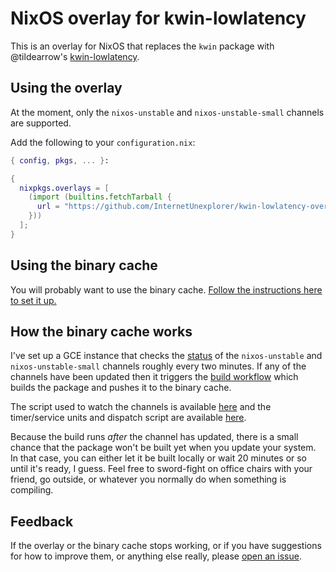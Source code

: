 # NixOS overlay for kwin-lowlatency

This is an overlay for NixOS that replaces the `kwin` package with
@tildearrow's [kwin-lowlatency][1].

## Using the overlay

At the moment, only the `nixos-unstable` and `nixos-unstable-small` channels
are supported.

Add the following to your `configuration.nix`:
```nix
{ config, pkgs, ... }:

{
  nixpkgs.overlays = [
    (import (builtins.fetchTarball {
      url = "https://github.com/InternetUnexplorer/kwin-lowlatency-overlay/archive/main.tar.gz";
    }))
  ];
}
```

## Using the binary cache

You will probably want to use the binary cache. [Follow the instructions here
to set it up.][2]

## How the binary cache works

I've set up a GCE instance that checks the [status][3] of the
`nixos-unstable` and `nixos-unstable-small` channels roughly every two
minutes. If any of the channels have been updated then it triggers the
[build workflow][4] which builds the package and pushes it to the binary
cache.

The script used to watch the channels is available [here][5] and the
timer/service units and dispatch script are available [here][6].

Because the build runs _after_ the channel has updated, there is a small
chance that the package won't be built yet when you update your system. In
that case, you can either let it be built locally or wait 20 minutes or so
until it's ready, I guess. Feel free to sword-fight on office chairs with
your friend, go outside, or whatever you normally do when something is
compiling.

## Feedback

If the overlay or the binary cache stops working, or if you have suggestions
for how to improve them, or anything else really, please [open an issue][7].

[1]: https://github.com/tildearrow/kwin-lowlatency
[2]: https://app.cachix.org/cache/kwin-lowlatency
[3]: https://status.nixos.org
[4]: https://github.com/InternetUnexplorer/kwin-lowlatency-overlay/blob/main/.github/workflows/build.yml
[5]: https://github.com/InternetUnexplorer/nix-channel-watcher
[6]: https://gist.github.com/InternetUnexplorer/32afbf1c1cc862c62c7107ff10cb069f
[7]: https://github.com/InternetUnexplorer/kwin-lowlatency-overlay/issues/new
